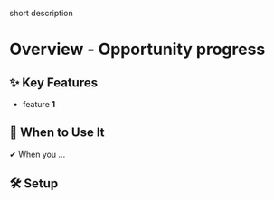 short description

# Overview - Opportunity progress

## ✨ Key Features

- feature **1**

## 📌 When to Use It

✔ When you ...

## 🛠️ Setup

